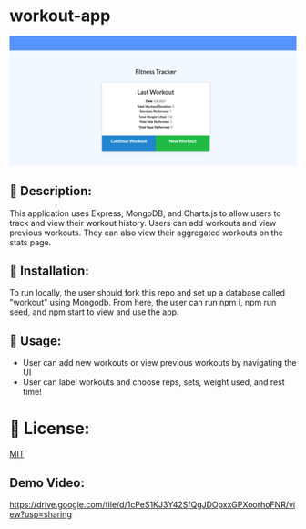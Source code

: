 # workout-app

![SCREENSHOT](https://github.com/xxelegyxx/workout-app/blob/main/Screenshot%20(66).png)

## :newspaper: Description:
This application uses Express, MongoDB, and Charts.js to allow users to track and view their workout history. Users can add workouts and view previous workouts. They can also view their aggregated workouts on the stats page.

## :newspaper: Installation:
To run locally, the user should fork this repo and set up a database called "workout" using Mongodb. From here, the user can run npm i, npm run seed, and npm start to view and use the app. 

## :floppy_disk: Usage:
* User can add new workouts or view previous workouts by navigating the UI
* User can label workouts and choose reps, sets, weight used, and rest time!

# :ticket: License:
[MIT](https://choosealicense.com/licenses/mit/)

## Demo Video:
https://drive.google.com/file/d/1cPeS1KJ3Y42SfQgJDOpxxGPXoorhoFNR/view?usp=sharing
